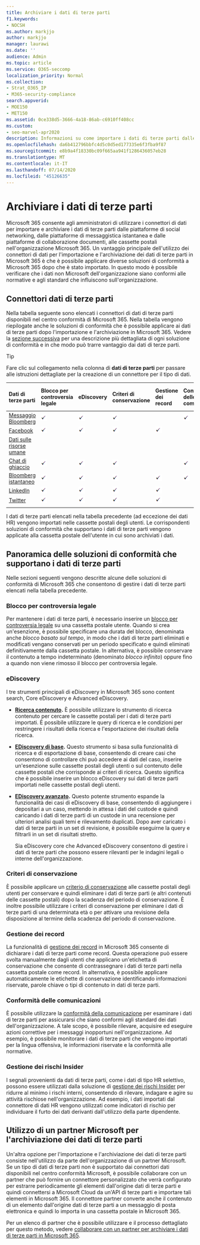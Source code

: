 ```yaml
---
title: Archiviare i dati di terze parti
f1.keywords:
- NOCSH
ms.author: markjjo
author: markjjo
manager: laurawi
ms.date: ''
audience: Admin
ms.topic: article
ms.service: O365-seccomp
localization_priority: Normal
ms.collection:
- Strat_O365_IP
- M365-security-compliance
search.appverid:
- MOE150
- MET150
ms.assetid: 0ce338d5-3666-4a18-86ab-c6910ff408cc
ms.custom:
- seo-marvel-apr2020
description: Informazioni su come importare i dati di terze parti dalle piattaforme per i social media, dalle piattaforme di messaggistica istantanea e dalle piattaforme di collaborazione documenti alle cassette postali di Microsoft 365.
ms.openlocfilehash: da6b412796bbfc4d5c0d5ed177335e6f3fba9f87
ms.sourcegitcommit: e8b9a4f18330bc09f665aa941f1286436057eb28
ms.translationtype: MT
ms.contentlocale: it-IT
ms.lasthandoff: 07/14/2020
ms.locfileid: "45126635"
---
```

# <a name="archive-third-party-data"></a>Archiviare i dati di terze parti

Microsoft 365 consente agli amministratori di utilizzare i connettori di dati per importare e archiviare i dati di terze parti dalle piattaforme di social networking, dalle piattaforme di messaggistica istantanea e dalle piattaforme di collaborazione documenti, alle cassette postali nell'organizzazione Microsoft 365. Un vantaggio principale dell'utilizzo dei connettori di dati per l'importazione e l'archiviazione dei dati di terze parti in Microsoft 365 è che è possibile applicare diverse soluzioni di conformità a Microsoft 365 dopo che è stato importato. In questo modo è possibile verificare che i dati non Microsoft dell'organizzazione siano conformi alle normative e agli standard che influiscono sull'organizzazione.

## <a name="third-party-data-connectors"></a>Connettori dati di terze parti

Nella tabella seguente sono elencati i connettori di dati di terze parti disponibili nel centro conformità di Microsoft 365. Nella tabella vengono riepilogate anche le soluzioni di conformità che è possibile applicare ai dati di terze parti dopo l'importazione e l'archiviazione in Microsoft 365. Vedere la [sezione successiva](#overview-of-compliance-solutions-that-support-third-party-data) per una descrizione più dettagliata di ogni soluzione di conformità e in che modo può trarre vantaggio dai dati di terze parti.

> [!TIP]
> Fare clic sul collegamento nella colonna di **dati di terze parti** per passare alle istruzioni dettagliate per la creazione di un connettore per il tipo di dati.

|Dati di terze parti  |Blocco per controversia legale|eDiscovery  |Criteri di conservazione  |Gestione dei record  |Conformità delle comunicazioni  |Gestione dei rischi Insider  |
|:---------|:---------|:---------|:---------|:---------|:---------|:---------|
|[Messaggio Bloomberg](archive-bloomberg-message-data.md)     |![Segno di spunta](../media/f3b4c351-17d9-42d9-8540-e48e01779b31.png)|![Segno di spunta](../media/f3b4c351-17d9-42d9-8540-e48e01779b31.png)|![Segno di spunta](../media/f3b4c351-17d9-42d9-8540-e48e01779b31.png)||![Segno di spunta](../media/f3b4c351-17d9-42d9-8540-e48e01779b31.png)||
|[Facebook](archive-facebook-data-with-sample-connector.md)     |![Segno di spunta](../media/f3b4c351-17d9-42d9-8540-e48e01779b31.png)|![Segno di spunta](../media/f3b4c351-17d9-42d9-8540-e48e01779b31.png)|![Segno di spunta](../media/f3b4c351-17d9-42d9-8540-e48e01779b31.png)|![Segno di spunta](../media/f3b4c351-17d9-42d9-8540-e48e01779b31.png)|||
|[Dati sulle risorse umane](import-hr-data.md) ||||||![Segno di spunta](../media/f3b4c351-17d9-42d9-8540-e48e01779b31.png)|
|[Chat di ghiaccio](archive-icechat-data.md)     |![Segno di spunta](../media/f3b4c351-17d9-42d9-8540-e48e01779b31.png)|![Segno di spunta](../media/f3b4c351-17d9-42d9-8540-e48e01779b31.png)|![Segno di spunta](../media/f3b4c351-17d9-42d9-8540-e48e01779b31.png)||![Segno di spunta](../media/f3b4c351-17d9-42d9-8540-e48e01779b31.png)||
|[Bloomberg istantaneo](archive-instant-bloomberg-data.md)|![Segno di spunta](../media/f3b4c351-17d9-42d9-8540-e48e01779b31.png)|![Segno di spunta](../media/f3b4c351-17d9-42d9-8540-e48e01779b31.png)|![Segno di spunta](../media/f3b4c351-17d9-42d9-8540-e48e01779b31.png)|![Segno di spunta](../media/f3b4c351-17d9-42d9-8540-e48e01779b31.png)|![Segno di spunta](../media/f3b4c351-17d9-42d9-8540-e48e01779b31.png)||
|[LinkedIn](archive-linkedin-data.md)   |![Segno di spunta](../media/f3b4c351-17d9-42d9-8540-e48e01779b31.png)|![Segno di spunta](../media/f3b4c351-17d9-42d9-8540-e48e01779b31.png)|![Segno di spunta](../media/f3b4c351-17d9-42d9-8540-e48e01779b31.png)|![Segno di spunta](../media/f3b4c351-17d9-42d9-8540-e48e01779b31.png)|||
|[Twitter](archive-twitter-data-with-sample-connector.md)     |![Segno di spunta](../media/f3b4c351-17d9-42d9-8540-e48e01779b31.png)|![Segno di spunta](../media/f3b4c351-17d9-42d9-8540-e48e01779b31.png)|![Segno di spunta](../media/f3b4c351-17d9-42d9-8540-e48e01779b31.png)|![Segno di spunta](../media/f3b4c351-17d9-42d9-8540-e48e01779b31.png)|||
||||||||

I dati di terze parti elencati nella tabella precedente (ad eccezione dei dati HR) vengono importati nelle cassette postali degli utenti. Le corrispondenti soluzioni di conformità che supportano i dati di terze parti vengono applicate alla cassetta postale dell'utente in cui sono archiviati i dati.

## <a name="overview-of-compliance-solutions-that-support-third-party-data"></a>Panoramica delle soluzioni di conformità che supportano i dati di terze parti

Nelle sezioni seguenti vengono descritte alcune delle soluzioni di conformità di Microsoft 365 che consentono di gestire i dati di terze parti elencati nella tabella precedente.

### <a name="litigation-hold"></a>Blocco per controversia legale

Per mantenere i dati di terze parti, è necessario inserire un [blocco per controversia legale](create-a-litigation-hold.md) su una cassetta postale utente. Quando si crea un'esenzione, è possibile specificare una durata del blocco, denominata anche *blocco basato sul tempo*, in modo che i dati di terze parti eliminati e modificati vengano conservati per un periodo specificato e quindi eliminati definitivamente dalla cassetta postale. In alternativa, è possibile conservare il contenuto a tempo indeterminato (denominato *blocco infinito*) oppure fino a quando non viene rimosso il blocco per controversia legale.

### <a name="ediscovery"></a>eDiscovery

I tre strumenti principali di eDiscovery in Microsoft 365 sono content search, Core eDiscovery e Advanced eDiscovery.

- **[Ricerca contenuto](content-search.md).** È possibile utilizzare lo strumento di ricerca contenuto per cercare le cassette postali per i dati di terze parti importati. È possibile utilizzare le query di ricerca e le condizioni per restringere i risultati della ricerca e l'esportazione dei risultati della ricerca.

- **[EDiscovery di base](get-started-core-ediscovery.md).** Questo strumento si basa sulla funzionalità di ricerca e di esportazione di base, consentendo di creare casi che consentono di controllare chi può accedere ai dati del caso, inserire un'esenzione sulle cassette postali degli utenti o sul contenuto delle cassette postali che corrisponde ai criteri di ricerca. Questo significa che è possibile inserire un blocco eDiscovery sui dati di terze parti importati nelle cassette postali degli utenti.

- **[EDiscovery avanzato](overview-ediscovery-20.md).** Questo potente strumento espande la funzionalità dei casi di eDiscovery di base, consentendo di aggiungere i depositari a un caso, mettendo in attesa i dati del custode e quindi caricando i dati di terze parti di un custode in una recensione per ulteriori analisi quali temi e rilevamento duplicati. Dopo aver caricato i dati di terze parti in un set di revisione, è possibile eseguirne la query e filtrarli in un set di risultati stretto.

   Sia eDiscovery core che Advanced eDiscovery consentono di gestire i dati di terze parti che possono essere rilevanti per le indagini legali o interne dell'organizzazione.

### <a name="retention-policies"></a>Criteri di conservazione

È possibile applicare un [criterio di conservazione](retention.md) alle cassette postali degli utenti per conservare e quindi eliminare i dati di terze parti (e altri contenuti delle cassette postali) dopo la scadenza del periodo di conservazione. È inoltre possibile utilizzare i criteri di conservazione per eliminare i dati di terze parti di una determinata età o per attivare una revisione della disposizione al termine della scadenza del periodo di conservazione.

### <a name="records-management"></a>Gestione dei record

La funzionalità di [gestione dei record](records-management.md) in Microsoft 365 consente di dichiarare i dati di terze parti come record. Questa operazione può essere svolta manualmente dagli utenti che applicano un'etichetta di conservazione che consente di contrassegnare i dati di terze parti nella cassetta postale come record. In alternativa, è possibile applicare automaticamente le etichette di conservazione identificando informazioni riservate, parole chiave o tipi di contenuto in dati di terze parti.

### <a name="communication-compliance"></a>Conformità delle comunicazioni

È possibile utilizzare la [conformità della comunicazione](communication-compliance.md) per esaminare i dati di terze parti per assicurarsi che siano conformi agli standard dei dati dell'organizzazione. A tale scopo, è possibile rilevare, acquisire ed eseguire azioni correttive per i messaggi inopportuni nell'organizzazione. Ad esempio, è possibile monitorare i dati di terze parti che vengono importati per la lingua offensiva, le informazioni riservate e la conformità alle normative.

### <a name="insider-risk-management"></a>Gestione dei rischi Insider

I segnali provenienti da dati di terze parti, come i dati di tipo HR selettivo, possono essere utilizzati dalla soluzione di [gestione dei rischi Insider](insider-risk-management.md) per ridurre al minimo i rischi interni, consentendo di rilevare, indagare e agire su attività rischiose nell'organizzazione. Ad esempio, i dati importati dal connettore di dati HR vengono utilizzati come indicatori di rischio per individuare il furto dei dati derivanti dall'utilizzo della parte dipendente.

## <a name="working-with-a-microsoft-partner-to-archive-third-party-data"></a>Utilizzo di un partner Microsoft per l'archiviazione dei dati di terze parti

Un'altra opzione per l'importazione e l'archiviazione dei dati di terze parti consiste nell'utilizzo da parte dell'organizzazione di un partner Microsoft. Se un tipo di dati di terze parti non è supportato dai connettori dati disponibili nel centro conformità Microsoft, è possibile collaborare con un partner che può fornire un connettore personalizzato che verrà configurato per estrarre periodicamente gli elementi dall'origine dati di terze parti e quindi connettersi a Microsoft Cloud da un'API di terze parti e importare tali elementi in Microsoft 365. Il connettore partner converte anche il contenuto di un elemento dall'origine dati di terze parti a un messaggio di posta elettronica e quindi lo importa in una cassetta postale in Microsoft 365.

Per un elenco di partner che è possibile utilizzare e il processo dettagliato per questo metodo, vedere [collaborare con un partner per archiviare i dati di terze parti in Microsoft 365](work-with-partner-to-archive-third-party-data.md).
